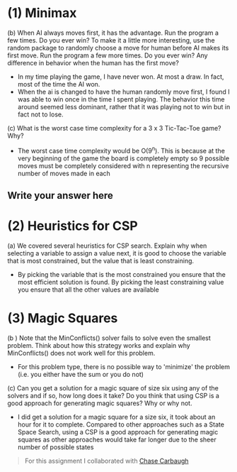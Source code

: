 # (1) Minimax 

(b) When AI always moves first, it has the advantage. Run the program a few times. Do you ever win?  To make it a little more interesting, use the random package to randomly choose a move for human before AI makes its first move.  Run the program a few more times.  Do you ever win?  Any difference in behavior when the human has the first move?

- In my time playing the game, I have never won. At most a draw. In fact, most of the time the AI won. 
- When the ai is changed to have the human randomly move first, I found I was able to win once in the time I spent playing. The behavior this time around seemed less dominant, rather that it was playing not to win but in fact not to lose.

(c) What is the worst case time complexity for a 3 x 3 Tic-Tac-Toe game? Why?

- The worst case time complexity would be O(9<sup>n</sup>). This is because at the very beginning of the game the board is completely empty so 9 possible moves must be completely considered with n representing the recursive number of moves made in each

## Write your answer here

# (2) Heuristics for CSP 

(a) We covered several heuristics for CSP search. Explain why when selecting a variable to assign a value next, it is good to choose the variable that is most constrained, but the value that is least constraining.

- By picking the variable that is the most constrained you ensure that the most efficient solution is found. By picking the least constraining value you ensure that all the other values are available

# (3) Magic Squares 

(b ) Note that the MinConflicts() solver fails to solve even the smallest problem. Think about how this strategy works and explain why MinConflicts() does not work well for this problem.

- For this problem type, there is no possible way to 'minimize' the problem (i.e. you either have the sum or you do not)

(c) Can you get a solution for a magic square of size six using any of the solvers and if so, how long does it take? Do you think that using CSP is a good approach for generating magic squares? Why or why not.

- I did get a solution for a magic square for a size six, it took about an hour for it to complete. Compared to other approaches such as a State Space Search, using a CSP is a good approach for generating magic squares as other approaches would take far longer due to the sheer number of possible states


> For this assignment I collaborated with [Chase Carbaugh](https://github.com/chasec1)

